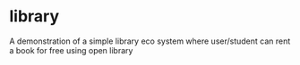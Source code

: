 # library
A demonstration of a simple library eco system where user/student can rent a book for free using open library
